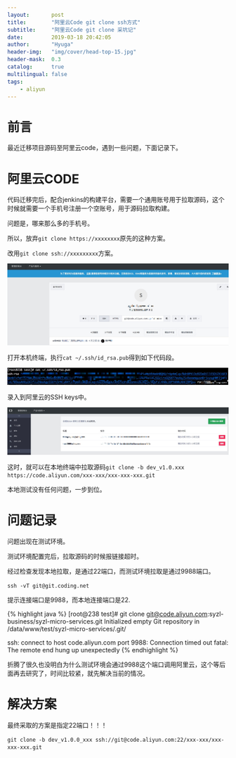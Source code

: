 ```yaml
---
layout:       post
title:        "阿里云Code git clone ssh方式"
subtitle:     "阿里云Code git clone 采坑记"
date:         2019-03-18 20:42:05
author:       "Hyuga"
header-img:   "img/cover/head-top-15.jpg"
header-mask:  0.3
catalog:      true
multilingual: false
tags:
    - aliyun
---
```


# 前言
最近迁移项目源码至阿里云code，遇到一些问题，下面记录下。

# 阿里云CODE
代码迁移完后，配合jenkins的构建平台，需要一个通用账号用于拉取源码，这个时候就需要一个手机号注册一个空账号，用于源码拉取构建。

问题是，哪来那么多的手机号。

所以，放弃`git clone https://xxxxxxxx`原先的这种方案。

改用`git clone ssh://xxxxxxxxx`方案。

![](/img/2019/2019-03/aliyun-problem-1.png)

打开本机终端，执行`cat ~/.ssh/id_rsa.pub`得到如下代码段。

![](/img/2019/2019-03/aliyun-problem-3.png)

录入到阿里云的SSH keys中。

![](/img/2019/2019-03/aliyun-problem-2.png)

这时，就可以在本地终端中拉取源码`git clone -b dev_v1.0.xxx https://code.aliyun.com/xxx-xxx/xxx-xxx-xxx.git`

本地测试没有任何问题，一步到位。

# 问题记录

问题出现在测试环境。

测试环境配置完后，拉取源码的时候报链接超时。

经过检查发现本地拉取，是通过22端口，而测试环境拉取是通过9988端口。

`ssh -vT git@git.coding.net`

提示连接端口是9988，而本地连接端口是22.


{% highlight java %}
[root@238 test]# git clone  git@code.aliyun.com:syzl-business/syzl-micro-services.git
Initialized empty Git repository in /data/www/test/syzl-micro-services/.git/

ssh: connect to host code.aliyun.com port 9988: Connection timed out
fatal: The remote end hung up unexpectedly
{% endhighlight %}

折腾了很久也没明白为什么测试环境会通过9988这个端口调用阿里云，这个等后面再去研究了，时间比较紧，就先解决当前的情况。

# 解决方案

最终采取的方案是指定22端口！！！

`git clone -b dev_v1.0.0_xxx ssh://git@code.aliyun.com:22/xxx-xxx/xxx-xxx-xxx.git`


